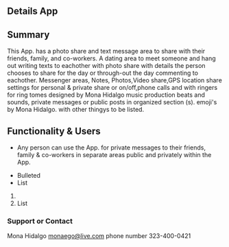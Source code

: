 ## Details App

## Summary

This App. has a photo share and text message area to share with their friends, family,
and co-workers. A dating area to meet someone and hang out writing texts to eachother with photo share
with details the person chooses to share for the day or through-out the day commenting to eachother. Messenger areas, Notes, Photos,Video share,GPS location share settings for personal & private share or on/off,phone calls and with ringers for ring tomes designed by Mona Hidalgo music production beats and sounds, private messages or public posts in organized section (s). emoji's by Mona Hidalgo. with other thingys to be listed.



## Functionality & Users

* Any person can use the App. for private messages to their friends, family & co-workers in separate areas public and privately within the App.


- Bulleted
- List

1. 
2. List





### Support or Contact

Mona Hidalgo monaego@live.com 
phone number 323-400-0421
